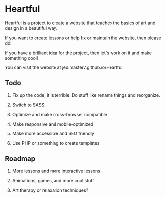 # Heartful

Heartful is a project to create a website that teaches the basics of art and design in a beautiful way.

If you want to create lessons or help fix or maintain the website, then please do!

If you have a brilliant idea for the project, then let's work on it and make something cool!

You can visit the website at jedimaster7.github.io/Heartful

## Todo

1. Fix up the code, it is terrible. Do stuff like rename things and reorganize.

2. Switch to SASS

3. Optimize and make cross-browser compatible

4. Make responsive and mobile-optimized

5. Make more accessible and SEO friendly

6. Use PHP or something to create templates

## Roadmap

1. More lessons and more interactive lessons

2. Animations, games, and more cool stuff

3. Art therapy or relaxation techniques?
